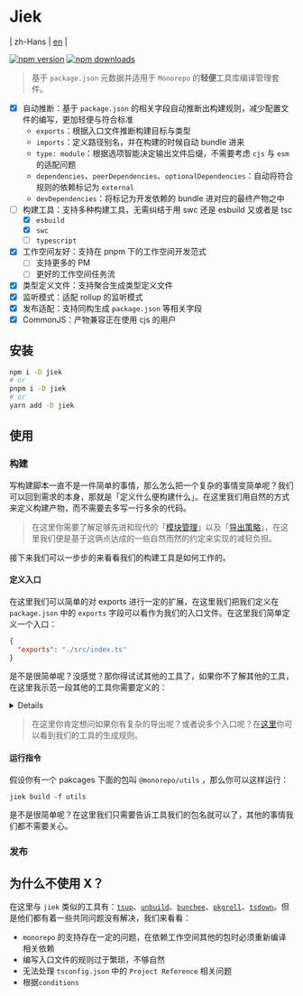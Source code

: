 # Jiek

| zh-Hans | [en](./.about/en/README.md) |

[![npm version](https://img.shields.io/npm/v/jiek)](https://npmjs.com/package/jiek)
[![npm downloads](https://img.shields.io/npm/dm/jiek)](https://npm.chart.dev/jiek)

> 基于 `package.json` 元数据并适用于 `Monorepo` 的**轻便**工具库编译管理套件。

- [x] 自动推断：基于 `package.json` 的相关字段自动推断出构建规则，减少配置文件的编写，更加轻便与符合标准
  - `exports`：根据入口文件推断构建目标与类型
  - `imports`：定义路径别名，并在构建的时候自动 bundle 进来
  - `type: module`：根据选项智能决定输出文件后缀，不需要考虑 `cjs` 与 `esm` 的适配问题
  - `dependencies`、`peerDependencies`、`optionalDependencies`：自动将符合规则的依赖标记为 `external`
  - `devDependencies`：将标记为开发依赖的 bundle 进对应的最终产物之中
- [ ] 构建工具：支持多种构建工具，无需纠结于用 swc 还是 esbuild 又或者是 tsc
  - [x] `esbuild`
  - [x] `swc`
  - [ ] `typescript`
- [x] 工作空间友好：支持在 pnpm 下的工作空间开发范式
  - [ ] 支持更多的 PM
  - [ ] 更好的工作空间任务流
- [x] 类型定义文件：支持聚合生成类型定义文件
- [x] 监听模式：适配 rollup 的监听模式
- [x] 发布适配：支持同构生成 `package.json` 等相关字段
- [x] CommonJS：产物兼容正在使用 cjs 的用户

## 安装

```bash
npm i -D jiek
# or
pnpm i -D jiek
# or
yarn add -D jiek
```

## 使用

### 构建

写构建脚本一直不是一件简单的事情，那么怎么把一个复杂的事情变简单呢？我们可以回到需求的本身，那就是「定义什么便构建什么」。在这里我们用自然的方式来定义构建产物，而不需要去多写一行多余的代码。

> 在这里你需要了解足够先进和现代的「[模块管理]()」以及「[导出策略]()」，在这里我们便是基于这俩点达成的一些自然而然的约定来实现的减轻负担。

接下来我们可以一步步的来看看我们的构建工具是如何工作的。

#### 定义入口

在这里我们可以简单的对 exports 进行一定的扩展，在这里我们把我们定义在 `package.json` 中的 `exports` 字段可以看作为我们的入口文件。在这里我们简单定义一个入口：

```json
{
  "exports": "./src/index.ts"
}
```

是不是很简单呢？没感觉？那你得试试其他的工具了，如果你不了解其他的工具，在这里我示范一段其他的工具你需要定义的：

<details>

```json
{
  "type": "module",
  "exports": {
    "import": {
      "types": "./dist/es/index.d.mts",
      "default": "./dist/es/index.mjs"
    },
    "require": {
      "types": "./dist/cjs/index.d.ts",
      "default": "./dist/cjs/index.js"
    }
  }
}
```

</details>

> 在这里你肯定想问如果你有复杂的导出呢？或者说多个入口呢？在[这里](../pkger/README.md)你可以看到我们的工具的生成规则。

#### 运行指令

假设你有一个 pakcages 下面的包叫 `@monorepo/utils` ，那么你可以这样运行：

```shell
jiek build -f utils
```

是不是很简单呢？在这里我们只需要告诉工具我们的包名就可以了，其他的事情我们都不需要关心。

### 发布

## 为什么不使用 X？

在这里与 `jiek` 类似的工具有：[`tsup`](https://github.com/egoist/tsup)、[`unbuild`](https://github.com/unjs/unbuild)、[`bunchee`](https://github.com/huozhi/bunchee)、[`pkgroll`](https://github.com/privatenumber/pkgroll)、[`tsdown`](https://github.com/sxzz/tsdown)。但是他们都有着一些共同问题没有解决，我们来看看：

- `monorepo` 的支持存在一定的问题，在依赖工作空间其他的包时必须重新编译相关依赖
- 编写入口文件的规则过于繁琐，不够自然
- 无法处理 `tsconfig.json` 中的 `Project Reference` 相关问题
- 根据`conditions`
